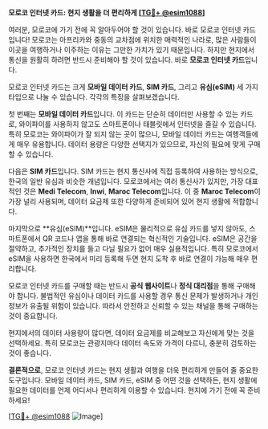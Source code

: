**모로코 인터넷 카드: 현지 생활을 더 편리하게 [[TG💪+ @esim1088](https://t.me/s/esim1088)]**

여러분, 모로코에 가기 전에 꼭 알아두어야 할 것이 있습니다. 바로 모로코 인터넷 카드입니다! 모로코는 아프리카와 중동의 교차점에 위치한 매력적인 나라로, 많은 사람들이 이곳을 여행하거나 이주하는 이유는 그만한 가치가 있기 때문입니다. 하지만 현지에서 통신을 원활히 하려면 반드시 준비해야 할 것이 있습니다. 바로 **모로코 인터넷 카드**입니다.

모로코 인터넷 카드는 크게 **모바일 데이터 카드**, **SIM 카드**, 그리고 **유심(eSIM)** 세 가지 타입으로 나눌 수 있습니다. 각각의 특징을 살펴보겠습니다.

첫 번째는 **모바일 데이터 카드**입니다. 이 카드는 단순히 데이터만 사용할 수 있는 카드로, 와이파이를 사용하지 않고도 스마트폰이나 태블릿에서 인터넷을 즐길 수 있습니다. 특히 모로코는 와이파이가 잘 되지 않는 곳이 많으니, 모바일 데이터 카드는 여행객들에게 매우 유용합니다. 데이터 용량은 다양한 선택지가 있으므로, 자신의 필요에 맞게 구매할 수 있습니다.

다음은 **SIM 카드**입니다. SIM 카드는 현지 통신사에 직접 등록하여 사용하는 방식으로, 한국의 일반 유심과 비슷한 개념입니다. 모로코에서는 여러 통신사가 있지만, 가장 대표적인 것은 **Medi Telecom**, **Inwi**, **Maroc Telecom**입니다. 이 중 **Maroc Telecom**이 가장 널리 사용되며, 데이터 요금제 또한 다양하게 준비되어 있어 현지 생활에 적합합니다.

마지막으로 **유심(eSIM)**입니다. eSIM은 물리적으로 유심 카드를 넣지 않아도, 스마트폰에서 QR 코드나 앱을 통해 바로 연결되는 혁신적인 기술입니다. eSIM은 공간을 절약하고, 추가적인 장치를 들고 다닐 필요가 없어 매우 실용적입니다. 특히 모로코에서 eSIM을 사용하면 한국에서 미리 등록해 두면 현지 도착 후 바로 연결이 가능해 매우 편리합니다.

모로코 인터넷 카드를 구매할 때는 반드시 **공식 웹사이트**나 **정식 대리점**을 통해 구매해야 합니다. 불법적인 유심이나 데이터 카드를 사용할 경우 통신 문제가 발생하거나 개인정보가 유출될 위험이 있습니다. 따라서 안전하고 신뢰할 수 있는 채널을 통해 구매하는 것이 중요합니다.

현지에서의 데이터 사용량이 많다면, 데이터 요금제를 비교해보고 자신에게 맞는 것을 선택하세요. 특히 모로코는 관광지마다 데이터 속도와 가격이 다르니, 충분히 검토하는 것이 좋습니다.

**결론적으로**, 모로코 인터넷 카드는 현지 생활과 여행을 더욱 편리하게 만들어 줄 중요한 도구입니다. 모바일 데이터 카드, SIM 카드, eSIM 중 어떤 것을 선택하든, 현지 생활에 필요한 데이터를 언제 어디서나 편리하게 이용할 수 있습니다. 현지에 가기 전에 꼭 준비하세요! 

[[TG💪+ @esim1088](https://t.me/s/esim1088) ![Image](https://i.postimg.cc/Y0z9fWf4/image.png)]